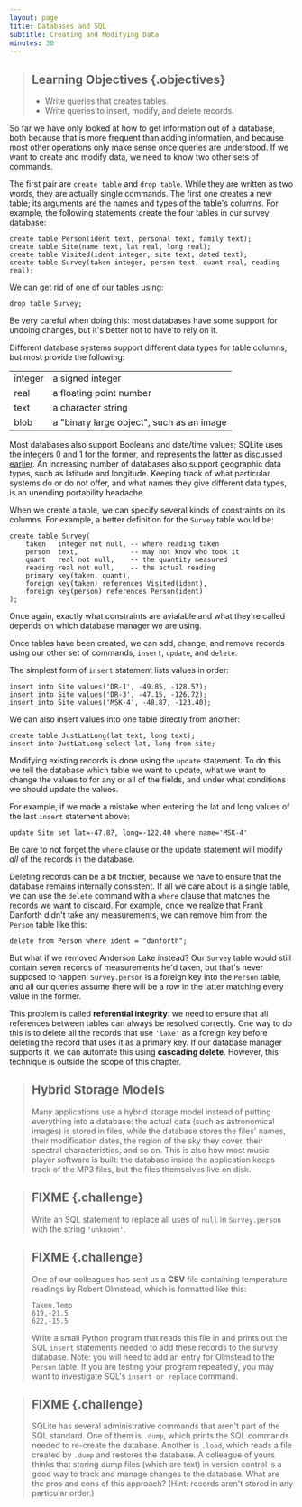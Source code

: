 ```yaml
---
layout: page
title: Databases and SQL
subtitle: Creating and Modifying Data
minutes: 30
---
```

> ## Learning Objectives {.objectives}
> 
> *   Write queries that creates tables.
> *   Write queries to insert, modify, and delete records.

So far we have only looked at how to get information out of a database,
both because that is more frequent than adding information,
and because most other operations only make sense
once queries are understood.
If we want to create and modify data,
we need to know two other sets of commands.

The first pair are `create table` and `drop table`.
While they are written as two words,
they are actually single commands.
The first one creates a new table;
its arguments are the names and types of the table's columns.
For example,
the following statements create the four tables in our survey database:

~~~ {.sql}
create table Person(ident text, personal text, family text);
create table Site(name text, lat real, long real);
create table Visited(ident integer, site text, dated text);
create table Survey(taken integer, person text, quant real, reading real);
~~~

We can get rid of one of our tables using:

~~~ {.sql}
drop table Survey;
~~~

Be very careful when doing this:
most databases have some support for undoing changes,
but it's better not to have to rely on it.
  
Different database systems support different data types for table columns,
but most provide the following:

<table>
  <tr> <td>integer</td> <td>a signed integer</td> </tr>
  <tr> <td>real</td> <td>a floating point number</td> </tr>
  <tr> <td>text</td> <td>a character string</td> </tr>
  <tr> <td>blob</td> <td>a "binary large object", such as an image</td> </tr>
</table>

Most databases also support Booleans and date/time values;
SQLite uses the integers 0 and 1 for the former,
and represents the latter as discussed [earlier](#a:dates).
An increasing number of databases also support geographic data types,
such as latitude and longitude.
Keeping track of what particular systems do or do not offer,
and what names they give different data types,
is an unending portability headache.
  
When we create a table,
we can specify several kinds of constraints on its columns.
For example,
a better definition for the `Survey` table would be:

~~~ {.sql}
create table Survey(
    taken   integer not null, -- where reading taken
    person  text,             -- may not know who took it
    quant   real not null,    -- the quantity measured
    reading real not null,    -- the actual reading
    primary key(taken, quant),
    foreign key(taken) references Visited(ident),
    foreign key(person) references Person(ident)
);
~~~

Once again,
exactly what constraints are avialable
and what they're called
depends on which database manager we are using.

Once tables have been created,
we can add, change, and remove records using our other set of commands,
`insert`, `update`, and `delete`.

The simplest form of `insert` statement lists values in order:

~~~ {.sql}
insert into Site values('DR-1', -49.85, -128.57);
insert into Site values('DR-3', -47.15, -126.72);
insert into Site values('MSK-4', -48.87, -123.40);
~~~

We can also insert values into one table directly from another:

~~~ {.sql}
create table JustLatLong(lat text, long text);
insert into JustLatLong select lat, long from site;
~~~

Modifying existing records is done using the `update` statement.
To do this we tell the database which table we want to update,
what we want to change the values to for any or all of the fields,
and under what conditions we should update the values.

For example, if we made a mistake when entering the lat and long values
of the last `insert` statement above:

~~~ {.sql}
update Site set lat=-47.87, long=-122.40 where name='MSK-4'
~~~

Be care to not forget the `where` clause or the update statement will
modify *all* of the records in the database.

Deleting records can be a bit trickier,
because we have to ensure that the database remains internally consistent.
If all we care about is a single table,
we can use the `delete` command with a `where` clause
that matches the records we want to discard.
For example,
once we realize that Frank Danforth didn't take any measurements,
we can remove him from the `Person` table like this:

~~~ {.sql}
delete from Person where ident = "danforth";
~~~

But what if we removed Anderson Lake instead?
Our `Survey` table would still contain seven records
of measurements he'd taken,
but that's never supposed to happen:
`Survey.person` is a foreign key into the `Person` table,
and all our queries assume there will be a row in the latter
matching every value in the former.
  
This problem is called **referential integrity**:
we need to ensure that all references between tables can always be resolved correctly.
One way to do this is to delete all the records
that use `'lake'` as a foreign key
before deleting the record that uses it as a primary key.
If our database manager supports it,
we can automate this
using **cascading delete**.
However,
this technique is outside the scope of this chapter.

> ## Hybrid Storage Models
>
> Many applications use a hybrid storage model
> instead of putting everything into a database:
> the actual data (such as astronomical images) is stored in files,
> while the database stores the files' names,
> their modification dates,
> the region of the sky they cover,
> their spectral characteristics,
> and so on.
> This is also how most music player software is built:
> the database inside the application keeps track of the MP3 files,
> but the files themselves live on disk.

> ## FIXME {.challenge}
>
> Write an SQL statement to replace all uses of `null` in
> `Survey.person` with the string `'unknown'`.

> ## FIXME {.challenge}
>
> One of our colleagues has sent us a **CSV** file containing
> temperature readings by Robert Olmstead, which is formatted like
> this:
>
> ~~~ {.output}
> Taken,Temp
> 619,-21.5
> 622,-15.5
> ~~~
>
> Write a small Python program that reads this file in and prints out
> the SQL `insert` statements needed to add these records to the
> survey database.  Note: you will need to add an entry for Olmstead
> to the `Person` table.  If you are testing your program repeatedly,
> you may want to investigate SQL's `insert or replace` command.

> ## FIXME {.challenge}
>
> SQLite has several administrative commands that aren't part of the
> SQL standard.  One of them is `.dump`, which prints the SQL commands
> needed to re-create the database.  Another is `.load`, which reads a
> file created by `.dump` and restores the database.  A colleague of
> yours thinks that storing dump files (which are text) in version
> control is a good way to track and manage changes to the database.
> What are the pros and cons of this approach?  (Hint: records aren't
> stored in any particular order.)
